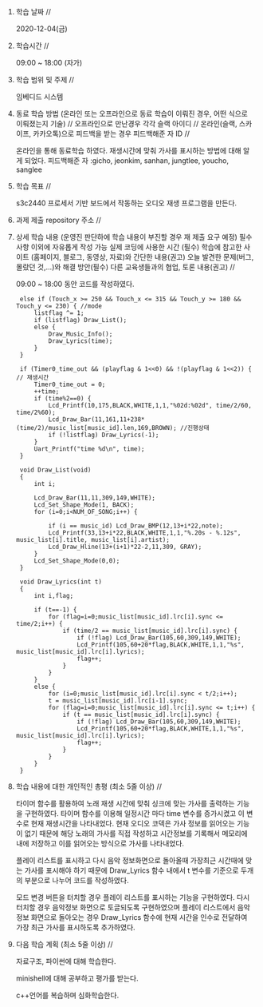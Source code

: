 1. 학습 날짜 // 

    2020-12-04(금)
 
2. 학습시간 // 

    09:00 ~ 18:00 (자가)
    
3. 학습 범위 및 주제 // 
    
    임베디드 시스템

4. 동료 학습 방법 (온라인 또는 오프라인으로 동료 학습이 이뤄진 경우, 어떤 식으로 이뤄졌는지 기술) // 오프라인으로 만난경우 각각 슬랙 아이디 // 온라인(슬랙, 스카이프, 카카오톡)으로 피드백을 받는 경우 피드백해준 자 ID // 

    온라인을 통해 동료학습 하였다. 재생시간에 맞춰 가사를 표시하는 방법에 대해 알게 되었다. 피드백해준 자 :gicho, jeonkim, sanhan, jungtlee, youcho, sanglee

5. 학습 목표 //

    s3c2440 프로세서 기반 보드에서 작동하는 오디오 재생 프로그램을 만든다.
    
6. 과제 제출 repository 주소 // 
    
    
    
7. 상세 학습 내용 (운영진 판단하에 학습 내용이 부진할 경우 재 제출 요구 예정) 필수사항 이외에 자유롭게 작성 가능 실제 코딩에 사용한 시간 (필수) 학습에 참고한 사이트 (홈페이지, 블로그, 동영상, 자료)와 간단한 내용(권고) 오늘 발견한 문제(버그, 몰랐던 것,...)와 해결 방안(필수) 다른 교육생들과의 협업, 토론 내용(권고) //
    
    09:00 ~ 18:00 동안 코드를 작성하였다.
    
        else if (Touch_x >= 250 && Touch_x <= 315 && Touch_y >= 180 && Touch_y <= 230) { //mode
			listflag ^= 1;
			if (listflag) Draw_List();
			else {
				Draw_Music_Info();
				Draw_Lyrics(time);
			}
		}
                
        if (Timer0_time_out && (playflag & 1<<0) && !(playflag & 1<<2)) { // 재생시간
			Timer0_time_out = 0;
			++time;
			if (time%2==0) {
				Lcd_Printf(10,175,BLACK,WHITE,1,1,"%02d:%02d", time/2/60, time/2%60);
				Lcd_Draw_Bar(11,161,11+238*(time/2)/music_list[music_id].len,169,BROWN); //진행상태
				if (!listflag) Draw_Lyrics(-1);
			}
			Uart_Printf("time %d\n", time);
		}
            
        void Draw_List(void)
        {
            int i;

            Lcd_Draw_Bar(11,11,309,149,WHITE);
            Lcd_Set_Shape_Mode(1, BACK);
            for (i=0;i<NUM_OF_SONG;i++) {

                if (i == music_id) Lcd_Draw_BMP(12,13+i*22,note);
                Lcd_Printf(33,13+i*22,BLACK,WHITE,1,1,"%.20s - %.12s", music_list[i].title, music_list[i].artist);
                Lcd_Draw_Hline(13+(i+1)*22-2,11,309, GRAY);
            }
            Lcd_Set_Shape_Mode(0,0);
        }

        void Draw_Lyrics(int t)
        {
            int i,flag;

            if (t==-1) {
                for (flag=i=0;music_list[music_id].lrc[i].sync <= time/2;i++) {
                    if (time/2 == music_list[music_id].lrc[i].sync) {
                        if (!flag) Lcd_Draw_Bar(105,60,309,149,WHITE);
                        Lcd_Printf(105,60+20*flag,BLACK,WHITE,1,1,"%s", music_list[music_id].lrc[i].lyrics);
                        flag++;
                    }
                }
            }
            else {
                for (i=0;music_list[music_id].lrc[i].sync < t/2;i++);
                t = music_list[music_id].lrc[i-1].sync;
                for (flag=i=0;music_list[music_id].lrc[i].sync <= t;i++) {
                    if (t == music_list[music_id].lrc[i].sync) {
                        if (!flag) Lcd_Draw_Bar(105,60,309,149,WHITE);
                        Lcd_Printf(105,60+20*flag,BLACK,WHITE,1,1,"%s", music_list[music_id].lrc[i].lyrics);
                        flag++;
                    }
                }
            }
        }
    
8. 학습 내용에 대한 개인적인 총평 (최소 5줄 이상) //
    
    타이머 함수를 활용하여 노래 재생 시간에 맞춰 싱크에 맞는 가사를 출력하는 기능을 구현하였다. 타이머 함수를 이용해 일정시간 마다 time 변수를 증가시켰고 이 변수로 현재 재생시간을 나타내었다. 현재 오디오 코덱은 가사 정보를 읽어오는 기능이 없기 때문에 해당 노래의 가사를 직접 작성하고 시간정보를 기록해서 메모리에 내에 저장하고 이를 읽어오는 방식으로 가사를 나타내었다. 
    
    플레이 리스트를 표시하고 다시 음악 정보화면으로 돌아올때 가장최근 시간때에 맞는 가사를 표시해야 하기 때문에 Draw_Lyrics 함수 내에서 t 변수를 기준으로 두개의 부분으로 나누어 코드를 작성하였다.
    
    모드 변경 버튼을 터치할 경우 플레이 리스트를 표시하는 기능을 구현하였다. 다시 터치할 경우 음악정보 화면으로 토글되도록 구현하였으며 플레이 리스트에서 음악정보 화면으로 돌아오는 경우 Draw_Lyrics 함수에 현재 시간을 인수로 전달하여 가장 최근 가사를 표시하도록 추가하였다.
    
9. 다음 학습 계획 (최소 5줄 이상) // 
    
    자료구조, 파이썬에 대해 학습한다.
    
    minishell에 대해 공부하고 평가를 받는다.
    
    c++언어를 복습하며 심화학습한다.